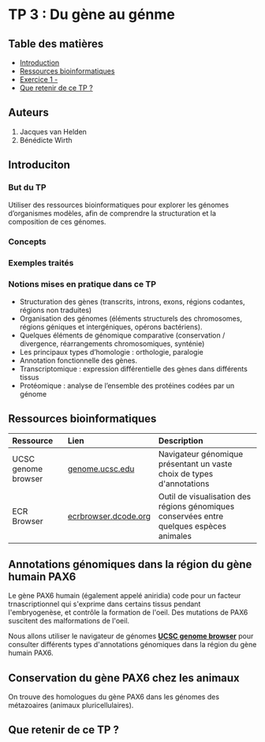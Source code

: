 # TP 3 : Du gène au génme

## Table des matières

- [Introduction](#introduction)
- [Ressources bioinformatiques](#ressources-bioinformatiques) 
- [Exercice 1 - ](#)
- [Que retenir de ce TP ?](#que-retenir-de-ce-tp)

## Auteurs

1. Jacques van Helden
2. Bénédicte Wirth

## Introduciton


### But du TP

Utiliser  des ressources bioinformatiques pour explorer les génomes d’organismes modèles, afin de comprendre la structuration et la composition de ces génomes. 

### Concepts


### Exemples traités



### Notions mises en pratique dans ce TP

- Structuration des gènes (transcrits, introns, exons, régions codantes, régions non traduites)
- Organisation des génomes (éléments structurels des chromosomes, régions géniques et intergéniques, opérons bactériens). 
- Quelques éléments de génomique comparative (conservation / divergence, réarrangements chromosomiques, synténie)
- Les principaux types d’homologie : orthologie, paralogie
- Annotation fonctionnelle des gènes. 
- Transcriptomique : expression différentielle des gènes dans différents tissus
- Protéomique : analyse de l’ensemble des protéines codées par un génome


## Ressources bioinformatiques

| Ressource | Lien | Description |
|:--------------------|:-----------------|:-------------------------------------------------------|
| UCSC genome browser | [genome.ucsc.edu](https://genome.ucsc.edu/) | Navigateur génomique présentant un vaste choix de types d'annotations  |
| ECR Browser | [ecrbrowser.dcode.org](https://ecrbrowser.dcode.org/) | Outil de visualisation des régions génomiques conservées entre quelques espèces animales |

## Annotations génomiques dans la région du gène humain PAX6

Le gène PAX6 humain (également appelé aniridia) code pour un facteur trnascriptionnel qui s'exprime dans certains tissus pendant l'embryogenèse, et contrôle la formation de l'oeil. Des mutations de PAX6 suscitent des malformations de l'oeil. 


Nous allons utiliser le navigateur de génomes [**UCSC genome browser**](https://genome.ucsc.edu/) pour consulter différents types d'annotations génomiques dans la région du gène humain PAX6. 

## Conservation du gène PAX6 chez les animaux

On trouve des homologues du gène PAX6 dans les génomes des métazoaires (animaux pluricellulaires). 



## Que retenir de ce TP ?

